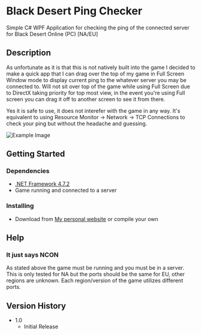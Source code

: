 # Black Desert Ping Checker

Simple C# WPF Application for checking the ping of the connected server for Black Desert Online (PC) [NA/EU]

## Description

As unfortunate as it is that this is not natively built into the game I decided to make a quick app that I can drag over the top of my game in Full Screen Window mode to display current ping to the whatever server you may be connected to. Will not sit over top of the game while using Full Screen due to DirectX taking priority for top most view, in the event you're using Full screen you can drag it off to another screen to see it from there.

Yes it is safe to use, it does not interefer with the game in any way. It's equivalent to using Resource Monitor -> Network -> TCP Connections to check your ping but without the headache and guessing.

![Example Image](https://i.imgur.com/ZyBnDNx.png)

## Getting Started

### Dependencies

* [.NET Framework 4.7.2](https://dotnet.microsoft.com/download/dotnet-framework/net472)
* Game running and connected to a server

### Installing

* Download from [My personal website](http://tonic.pw/files/bdo/BDOPingChecker.exe) or compile your own

## Help

### It just says NCON
As stated above the game must be running and you must be in a server. This is only tested for NA but the ports should be the same for EU, other regions are unknown. Each region/version of the game utilizes different ports.

## Version History

* 1.0
    * Initial Release

